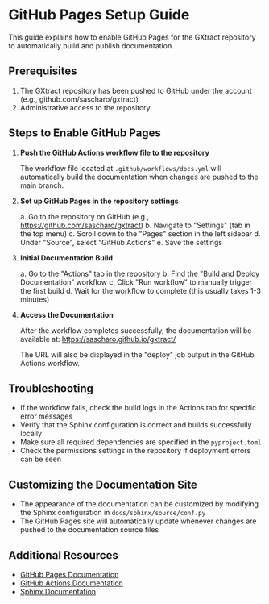 # GitHub Pages Setup Guide

This guide explains how to enable GitHub Pages for the GXtract repository to automatically build and publish documentation.

## Prerequisites

1. The GXtract repository has been pushed to GitHub under the account (e.g., github.com/sascharo/gxtract)
2. Administrative access to the repository

## Steps to Enable GitHub Pages

1. **Push the GitHub Actions workflow file to the repository**
   
   The workflow file located at `.github/workflows/docs.yml` will automatically build the documentation when changes are pushed to the main branch.

2. **Set up GitHub Pages in the repository settings**

   a. Go to the repository on GitHub (e.g., https://github.com/sascharo/gxtract)
   b. Navigate to "Settings" (tab in the top menu)
   c. Scroll down to the "Pages" section in the left sidebar
   d. Under "Source", select "GitHub Actions"
   e. Save the settings

3. **Initial Documentation Build**

   a. Go to the "Actions" tab in the repository
   b. Find the "Build and Deploy Documentation" workflow
   c. Click "Run workflow" to manually trigger the first build
   d. Wait for the workflow to complete (this usually takes 1-3 minutes)

4. **Access the Documentation**

   After the workflow completes successfully, the documentation will be available at:
   https://sascharo.github.io/gxtract/

   The URL will also be displayed in the "deploy" job output in the GitHub Actions workflow.

## Troubleshooting

- If the workflow fails, check the build logs in the Actions tab for specific error messages
- Verify that the Sphinx configuration is correct and builds successfully locally
- Make sure all required dependencies are specified in the `pyproject.toml`
- Check the permissions settings in the repository if deployment errors can be seen

## Customizing the Documentation Site

- The appearance of the documentation can be customized by modifying the Sphinx configuration in `docs/sphinx/source/conf.py`
- The GitHub Pages site will automatically update whenever changes are pushed to the documentation source files

## Additional Resources

- [GitHub Pages Documentation](https://docs.github.com/en/pages)
- [GitHub Actions Documentation](https://docs.github.com/en/actions)
- [Sphinx Documentation](https://www.sphinx-doc.org/)
